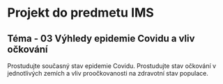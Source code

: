 # Projekt do predmetu IMS
## Téma - 03 Výhledy epidemie Covidu a vliv očkování
Prostudujte současný stav epidemie Covidu. Prostudujte stav očkování v jednotlivých zemích a vliv proočkovanosti na zdravotní stav populace.
